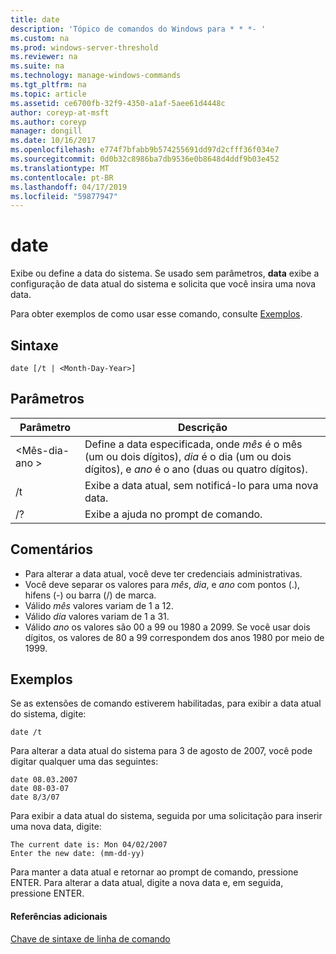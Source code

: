 ```yaml
---
title: date
description: 'Tópico de comandos do Windows para * * *- '
ms.custom: na
ms.prod: windows-server-threshold
ms.reviewer: na
ms.suite: na
ms.technology: manage-windows-commands
ms.tgt_pltfrm: na
ms.topic: article
ms.assetid: ce6700fb-32f9-4350-a1af-5aee61d4448c
author: coreyp-at-msft
ms.author: coreyp
manager: dongill
ms.date: 10/16/2017
ms.openlocfilehash: e774f7bfabb9b574255691dd97d2cfff36f034e7
ms.sourcegitcommit: 0d0b32c8986ba7db9536e0b8648d4ddf9b03e452
ms.translationtype: MT
ms.contentlocale: pt-BR
ms.lasthandoff: 04/17/2019
ms.locfileid: "59877947"
---
```

# <a name="date"></a>date



Exibe ou define a data do sistema. Se usado sem parâmetros, **data** exibe a configuração de data atual do sistema e solicita que você insira uma nova data.

Para obter exemplos de como usar esse comando, consulte [Exemplos](#BKMK_examples).

## <a name="syntax"></a>Sintaxe

```
date [/t | <Month-Day-Year>]
```

## <a name="parameters"></a>Parâmetros

|Parâmetro|Descrição|
|---------|-----------|
|\<Mês-dia-ano >|Define a data especificada, onde *mês* é o mês (um ou dois dígitos), *dia* é o dia (um ou dois dígitos), e *ano* é o ano (duas ou quatro dígitos).|
|/t|Exibe a data atual, sem notificá-lo para uma nova data.|
|/?|Exibe a ajuda no prompt de comando.|

## <a name="remarks"></a>Comentários

-   Para alterar a data atual, você deve ter credenciais administrativas.
-   Você deve separar os valores para *mês*, *dia*, e *ano* com pontos (.), hifens (-) ou barra (/) de marca.
-   Válido *mês* valores variam de 1 a 12.
-   Válido *dia* valores variam de 1 a 31.
-   Válido *ano* os valores são 00 a 99 ou 1980 a 2099. Se você usar dois dígitos, os valores de 80 a 99 correspondem dos anos 1980 por meio de 1999.

## <a name="BKMK_examples"></a>Exemplos

Se as extensões de comando estiverem habilitadas, para exibir a data atual do sistema, digite:
```
date /t
```
Para alterar a data atual do sistema para 3 de agosto de 2007, você pode digitar qualquer uma das seguintes:
```
date 08.03.2007
date 08-03-07
date 8/3/07
```
Para exibir a data atual do sistema, seguida por uma solicitação para inserir uma nova data, digite:
```
The current date is: Mon 04/02/2007
Enter the new date: (mm-dd-yy)
```
Para manter a data atual e retornar ao prompt de comando, pressione ENTER. Para alterar a data atual, digite a nova data e, em seguida, pressione ENTER.

#### <a name="additional-references"></a>Referências adicionais

[Chave de sintaxe de linha de comando](command-line-syntax-key.md)